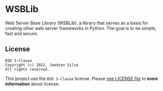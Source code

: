 # WSBLib

Web Server Base Library (WSBLib), a library that serves as a basis for creating other web server frameworks in Python. The goal is to be simple, fast and secure.

## License

```text
BSD 3-Clause
Copyright (c) 2022, Jaedson Silva
All rights reserved.
```

This project use the `BSD 3-Clause` license. Please [see LICENSE file](https://github.com/firlast/wsblib/blob/master/LICENSE) to **more information** about license.